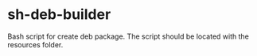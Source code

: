 # sh-deb-builder

Bash script for create deb package.
The script should be located with the resources folder.
